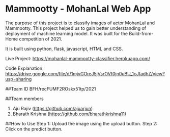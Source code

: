# Mammootty - MohanLal Web App
The purpose of this project is to classify images of actor MohanLal and Mammootty. This project helped us to gain better understanding of deployment of machine learning model. It was built for the Build-from-Home competition of 2021.

It is built using python, flask, javascript, HTML and CSS.

Live Project: https://mohanlal-mammootty-classifier.herokuapp.com/

Code Explanation: https://drive.google.com/file/d/1mjvGOreJ5jVsrOVf0jn0uBU_1cJfadhZ/view?usp=sharing

##Team ID
BFH/recFUMF2ROskx51tp/2021

##Team members
1. Aju Rajiv (https://github.com/ajuarjun)
2. Bharath Krishna (https://github.com/bharathkrishna11)

##How to Use
Step 1: Upload the image using the upload button.
Step 2: Click on the predict button.
